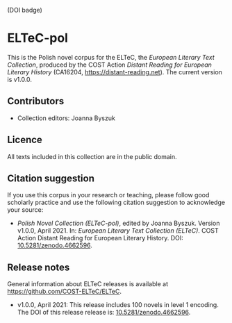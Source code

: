 (DOI badge)

# ELTeC-pol

This is the Polish novel corpus for the ELTeC, the *European Literary Text Collection*, produced by the COST Action *Distant Reading for European Literary History* (CA16204, https://distant-reading.net). The current version is v1.0.0. 

## Contributors

* Collection editors: Joanna Byszuk

## Licence

All texts included in this collection are in the public domain.

## Citation suggestion

If you use this corpus in your research or teaching, please follow good scholarly practice and use the following citation suggestion to acknowledge your source:

* *Polish Novel Collection (ELTeC-pol)*, edited by Joanna Byszuk. Version v1.0.0, April 2021. In: *European Literary Text Collection (ELTeC)*. COST Action Distant Reading for European Literary History. DOI: [10.5281/zenodo.4662596](https://doi.org/10.5281/zenodo.4662596). 

## Release notes

General information about ELTeC releases is available at https://github.com/COST-ELTeC/ELTeC. 

* v1.0.0, April 2021: This release includes 100 novels in level 1 encoding. The DOI of this release release is: [10.5281/zenodo.4662596](https://doi.org/10.5281/zenodo.4662596). 
